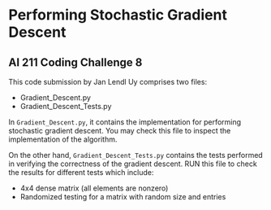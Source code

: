 # Performing Stochastic Gradient Descent
## AI 211 Coding Challenge 8

This code submission by Jan Lendl Uy comprises two files:

- Gradient_Descent.py
- Gradient_Descent_Tests.py

In `Gradient_Descent.py`, it contains the implementation for performing stochastic gradient descent. You may check this file to inspect the implementation of the algorithm.

On the other hand, `Gradient_Descent_Tests.py` contains the tests performed in verifying the correctness of the gradient descent. RUN this file to check the results for different tests which include:

- 4x4 dense matrix (all elements are nonzero)
- Randomized testing for a matrix with random size and entries